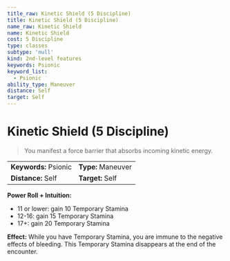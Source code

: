 ```yaml
---
title_raw: Kinetic Shield (5 Discipline)
title: Kinetic Shield (5 Discipline)
name_raw: Kinetic Shield
name: Kinetic Shield
cost: 5 Discipline
type: classes
subtype: 'null'
kind: 2nd-level features
keywords: Psionic
keyword_list:
  - Psionic
ability_type: Maneuver
distance: Self
target: Self
---
```


# Kinetic Shield (5 Discipline)

> You manifest a force barrier that absorbs incoming kinetic energy.

|                       |                    |
| :-------------------- | :----------------- |
| **Keywords:** Psionic | **Type:** Maneuver |
| **Distance:** Self    | **Target:** Self   |

**Power Roll + Intuition:**

- 11 or lower: gain 10 Temporary Stamina
- 12-16: gain 15 Temporary Stamina
- 17+: gain 20 Temporary Stamina

**Effect:** While you have Temporary Stamina, you are immune to the negative effects of bleeding. This Temporary Stamina disappears at the end of the encounter.
